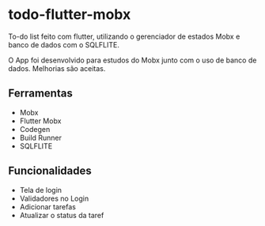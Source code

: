 # todo-flutter-mobx
To-do list feito com flutter, utilizando o gerenciador de estados Mobx e banco de dados com o SQLFLITE.

O App foi desenvolvido para estudos do Mobx junto com o uso de banco de dados. Melhorias são aceitas.

## Ferramentas
* Mobx
* Flutter Mobx
* Codegen
* Build Runner
* SQLFLITE

## Funcionalidades
* Tela de login
* Validadores no Login
* Adicionar tarefas
* Atualizar o status da taref

